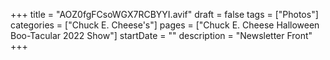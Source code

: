 +++
title = "AOZ0fgFCsoWGX7RCBYYI.avif"
draft = false
tags = ["Photos"]
categories = ["Chuck E. Cheese's"]
pages = ["Chuck E. Cheese Halloween Boo-Tacular 2022 Show"]
startDate = ""
description = "Newsletter Front"
+++
